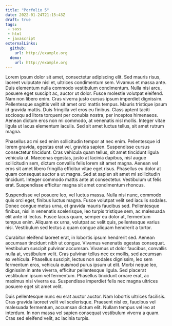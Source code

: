 ```yaml
---
title: "Porfolio 5"
date: 2022-01-24T21:15:43Z
draft: true
tags:
 - sass
 - html
 - javascript
externalLinks:
  github:
    url: http://example.org
  demo:
    url: http://example.org
---
```


Lorem ipsum dolor sit amet, consectetur adipiscing elit. Sed mauris risus, laoreet vulputate nisl et, ultrices condimentum sem. Vivamus et massa ante. Duis elementum nulla commodo vestibulum condimentum. Nulla nisi arcu, posuere eget suscipit ac, auctor ut dolor. Fusce molestie volutpat eleifend. Nam non libero enim. Cras viverra justo cursus ipsum imperdiet dignissim. Pellentesque sagittis velit sit amet orci mattis tempus. Mauris tristique ipsum id gravida mattis. Duis fringilla vel eros eu finibus. Class aptent taciti sociosqu ad litora torquent per conubia nostra, per inceptos himenaeos. Aenean dictum eros non mi commodo, at venenatis nisl mollis. Integer vitae ligula ut lacus elementum iaculis. Sed sit amet luctus tellus, sit amet rutrum magna.

Phasellus ac mi sed enim sollicitudin tempor at nec enim. Pellentesque id lorem gravida, egestas erat vel, gravida sapien. Suspendisse cursus consectetur tincidunt. Cras vehicula quam tellus, sit amet tincidunt ligula vehicula ut. Maecenas egestas, justo at lacinia dapibus, nisl augue sollicitudin sem, dictum convallis felis lorem sit amet magna. Aenean vel eros sit amet libero fringilla efficitur vitae eget risus. Phasellus eu dolor at quam consequat auctor a ut magna. Sed at sapien sit amet mi sollicitudin tincidunt. Integer commodo mattis ante at consectetur. Vestibulum ut felis erat. Suspendisse efficitur magna sit amet condimentum rhoncus.

Suspendisse vel posuere leo, vel luctus massa. Nulla nisi nunc, commodo quis orci eget, finibus luctus magna. Fusce volutpat velit sed iaculis sodales. Donec congue metus urna, et gravida mauris faucibus sed. Pellentesque finibus, nisi in venenatis scelerisque, leo turpis tristique sem, ac malesuada elit ante id lectus. Fusce lacus quam, semper eu dolor at, fermentum tempus enim. Aliquam ex urna, volutpat ac velit quis, pellentesque varius nisi. Vestibulum sed lectus a quam congue aliquam hendrerit a tortor.

Curabitur eleifend laoreet erat, in lobortis ipsum hendrerit sed. Aenean accumsan tincidunt nibh ut congue. Vivamus venenatis egestas consequat. Vestibulum suscipit pulvinar accumsan. Vivamus ut dolor faucibus, convallis nulla at, vestibulum velit. Cras pulvinar tellus nec ex mollis, sed accumsan ex vehicula. Phasellus suscipit, lectus non sodales dignissim, leo sem fermentum eros, vehicula euismod purus ipsum ut elit. Morbi neque leo, dignissim in ante viverra, efficitur pellentesque ligula. Sed placerat vestibulum ipsum vel fermentum. Phasellus tincidunt ornare erat, ac maximus nisi viverra eu. Suspendisse imperdiet felis nec magna ultrices posuere eget sit amet velit.

Duis pellentesque nunc eu erat auctor auctor. Nam lobortis ultrices facilisis. Cras gravida laoreet velit vel scelerisque. Praesent nisl ex, faucibus vel malesuada fermentum, accumsan dictum elit. Nullam tempus vel leo at interdum. In non massa vel sapien consequat vestibulum viverra a quam. Cras sed eleifend velit, ac lacinia turpis.